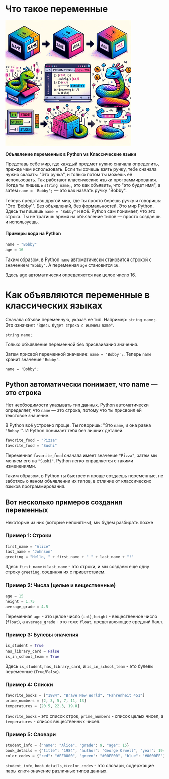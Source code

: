 # Что такое переменные

<div text-align="center">
  <img src="imgs/variables.png" width="400">  
</div>

**Объявление переменных в Python vs Классические языки**

Представь себе мир, где каждый предмет нужно сначала определить, прежде чем использовать. Если ты хочешь взять ручку, тебе сначала нужно сказать: "Это ручка", и только потом ты можешь её использовать. Так работают классические языки программирования. Когда ты пишешь `string name;`, это как объявить, что "это будет имя", а затем `name = 'Bobby';` — это как назвать ручку "Bobby".

Теперь представь другой мир, где ты просто берешь ручку и говоришь: "Это 'Bobby'". Без объявлений, без формальностей. Это мир Python. Здесь ты пишешь `name = "Bobby"` и всё. Python сам понимает, что это строка. Ты не тратишь время на объявление типов — просто создаешь и используешь.

#### Примеры кода на Python

```python
name = "Bobby"
age = 16
```

Таким образом, в Python `name` автоматически становится строкой с значением `"Bobby"`. А переменная `age` становится `16`.

Здесь age автоматически определяется как целое число 16.

# Как объявляются переменные в классических языках

Сначала объяви переменную, указав её тип. Например: `string name;`. Это означает: `"Здесь будет строка с именем name"`.

```
string name;
```

Только объявление переменной без присваивания значения.

Затем присвой переменной значение: `name = 'Bobby';`. Теперь `name` хранит значение `'Bobby'`.

```
name = 'Bobby';
```

## Python автоматически понимает, что name — это строка

Нет необходимости указывать тип данных. Python автоматически определяет, что `name` — это строка, потому что ты присвоил ей текстовое значение.

В Python всё устроено проще. Ты говоришь: "Это `name`, и онa равнa `'Bobby'`". И Python понимает тебя без лишних деталей.

```python
favorite_food = "Pizza"
favorite_food = "Sushi"
```

Переменная `favorite_food` сначала имеет значение `"Pizza"`, затем мы меняем его на `"Sushi"`. Python легко справляется с такими изменениями.

Таким образом, в Python ты быстрее и проще создаешь переменные, не заботясь о явном объявлении их типов, в отличие от классических языков программирования.

## Вот несколько примеров создания переменных

Некоторые из них (которые непонятны), мы будем разбирать позже

### Пример 1: Строки

```python
first_name = "Alice"
last_name = "Johnson"
greeting = "Hello, " + first_name + " " + last_name + "!"
```

Здесь `first_name` и `last_name` - это строки, и мы создаем еще одну строку `greeting`, соединяя их с приветствием.

### Пример 2: Числа (целые и вещественные)

```python
age = 15
height = 1.75
average_grade = 4.5
```

Переменная `age` - это целое число (`int`), `height` - вещественное число (`float`), а `average_grade` - это тоже `float`, представляющее средний балл.

### Пример 3: Булевы значения

```python
is_student = True
has_library_card = False
is_in_school_team = True
```

Здесь `is_student`, `has_library_card`, и `is_in_school_team` - это булевы переменные (`True`/`False`).

### Пример 4: Списки

```python
favorite_books = ["1984", "Brave New World", "Fahrenheit 451"]
prime_numbers = [2, 3, 5, 7, 11, 13]
temperatures = [20.5, 22.3, 19.8]
```

`favorite_books` - это список строк, `prime_numbers` - список целых чисел, а `temperatures` - список вещественных чисел.

### Пример 5: Словари

```python
student_info = {"name": "Alice", "grade": 9, "age": 15}
book_details = {"title": "1984", "author": "George Orwell", "year": 1949}
color_codes = {"red": "#FF0000", "green": "#00FF00", "blue": "#0000FF"}
```

`student_info`, `book_details`, и `color_codes` - это словари, содержащие пары ключ-значение различных типов данных.

